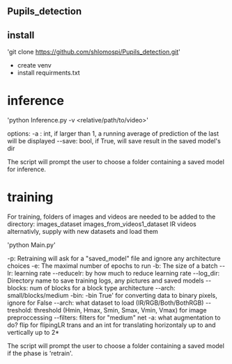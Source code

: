 ## Pupils_detection

## install
'git clone https://github.com/shlomospi/Pupils_detection.git'
- create venv
- install requirments.txt

# inference

'python Inference.py -v <relative/path/to/video>'

options:
-a :    int, if larger than 1, a running average of prediction of the last <a> will be displayed
--save: bool, if True, will save result in the saved model's dir

The script will prompt the user to choose a folder containing a saved model for inference.

# training

For training, folders of images and videos are needed to be added to the directory:
images_dataset
images_from_videos1_dataset
IR videos
alternativly, supply with new datasets and load them

'python Main.py'

-p: Retraining will ask for a "saved_model" file and ignore any architecture choices
-e: The maximal number of epochs to run
-b: The size of a batch
--lr: learning rate
--reducelr: by how much to reduce learning rate
--log_dir: Directory name to save training logs, any pictures and saved models
--blocks: num of blocks for a block type architecture
--arch: small/blocks/medium
-bin: -bin True' for converting data to binary pixels, ignore for False 
--arch: what dataset to load (IR/RGB/Both/BothRGB)
--treshold: threshold (Hmin, Hmax, Smin, Smax, Vmin, Vmax) for image preproccessing
--filters: filters for "medium" net
-a: what augmentation to do? flip for flipingLR trans and an int for translating horizontaly up to <int> 
                             and vertically up to 2*<int>
                             
The script will prompt the user to choose a folder containing a saved model if the phase is 'retrain'.
